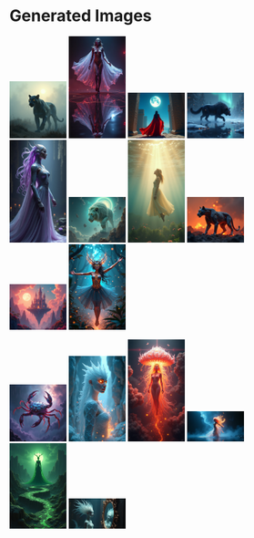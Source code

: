 # Generated Images



<img src="2025_07_14_01.png" width="100"/> <img src="2025_07_14_02.png" width="100"/> <img src="2025_07_14_03.png" width="100"/> <img src="2025_07_14_04.png" width="100"/> <img src="2025_07_14_05.png" width="100"/> <img src="2025_07_14_06.png" width="100"/> <img src="2025_07_14_07.png" width="100"/> <img src="2025_07_14_08.png" width="100"/> <img src="2025_07_14_09.png" width="100"/> <img src="2025_07_14_10.png" width="100"/>

<img src="2025_07_14_11.png" width="100"/> <img src="2025_07_14_12.png" width="100"/> <img src="2025_07_14_13.png" width="100"/> <img src="2025_07_14_14.png" width="100"/> <img src="2025_07_14_15.png" width="100"/> <img src="2025_07_14_16.png" width="100"/>